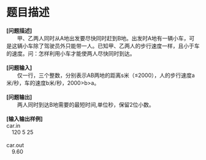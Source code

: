 # 题目描述


<div><b>[</b><b>问题描述<span>]</span></b></div>
<div style="text-indent: 21pt">甲、乙两人同时从<span>A地出发要尽快同时赶到B地。出发时A地有一辆小车，可是这辆小车除了驾驶员外只能带一人。已知甲、乙两人的步行速度一样，且小于车的速度。问：怎样利用小车才能使两人尽快同时到达。</span></div>
<div> </div>
<div><b>[</b><b>问题输入<span>]</span></b></div>
<div style="text-indent: 21pt">仅一行，三个整数，分别表示<span>AB两地的距离s米（≤2000），人的步行速度a米/秒，车的速度b米/秒，2000&gt;b&gt;a。</span></div>
<div> </div>
<div><b>[</b><b>问题输出<span>]</span></b></div>
<div style="text-indent: 21pt">两人同时到达<span>B地需要的最短时间,单位秒，保留2位小数。</span></div>
<div> </div>
<div><b>[</b><b>输入输出样例<span>]</span></b></div>
<div>car.in</div>
<div style="text-indent: 10.5pt">120 5 25</div>
<div style="text-indent: 10.5pt"> </div>
<div>car.out</div>
<div style="text-indent: 10.5pt">9.60</div>
<div> </div>
